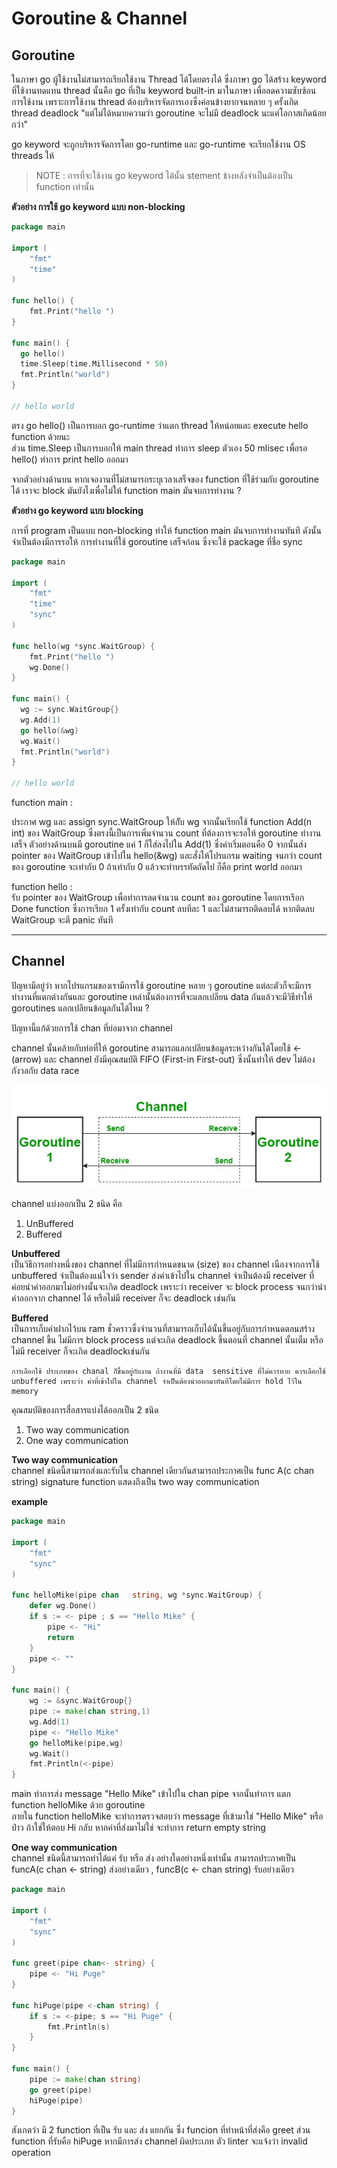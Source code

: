 # Goroutine & Channel


## Goroutine
ในภาษา go ผู้ใช้งานไม่สามารถเรียกใช้งาน Thread ได้โดยตรงได้ ​ซึ่งภาษา go ได้สร้าง keyword ที่ใช้งานทดแทน thread นั้นคือ
go ที่เป็น keyword built-in มาในภาษา เพื่อลดความซับซ้อนการใช้งาน เพราะการใช้งาน thread ต้องบริหารจัดการเองซึ่งค่อนข้างยากจนหลาย ๆ ครั้งเกิด
thread deadlock  "แต่ไม่ได้หมายความว่า goroutine จะไม่มี deadlock นะแค่โอกาสเกิดน้อยกว่า" 

go keyword จะถูกบริหารจัดการโดย go-runtime และ go-runtime จะเรียกใช้งาน OS threads ให้


  > NOTE : การที่จะใช้งาน go keyword ได้นั้น stement ข้างหลังจำเป็นต้องเป็น function เท่านั้น

**ตัวอย่าง การใช้ go keyword แบบ non-blocking**

```go
package main

import (
    "fmt"
    "time"
)

func hello() {
    fmt.Print("hello ")
}

func main() { 
  go hello()
  time.Sleep(time.Millisecond * 50)
  fmt.Println("world")
}

// hello world
```

ตรง go hello() เป็นการบอก go-runtime ว่าแตก thread ให้หน่อยและ execute hello function ด้วยนะ  
ส่วน time.Sleep เป็นการบอกให้ main thread ทำการ sleep ตัวเอง 50 mlisec เพื่อรอ hello() ทำการ print hello ออกมา

จากตัวอย่างด้านบน หากเจองานที่ไม่สามารถระบุเวลาเสร็จของ function ที่ใช้ร่วมกับ goroutine ได้ เราจะ block มันยังไงเพื่อไม่ให้ function main มันจบการทำงาน ?

**ตัวอย่าง go keyword แบบ blocking**

การที่ program เป็นแบบ non-blocking ทำให้ function main มันจบการทำงานทันที ดังนั้นจำเป็นต้องมีการรอให้ การทำงานที่ใช้ goroutine เสร็จก่อน ซึ่งจะใช้ package ที่ชื่อ sync

```go
package main

import (
    "fmt"
    "time"
    "sync"
)

func hello(wg *sync.WaitGroup) {
    fmt.Print("hello ")
    wg.Done()
}

func main() { 
  wg := sync.WaitGroup{}
  wg.Add(1)
  go hello(&wg)
  wg.Wait()
  fmt.Println("world")
}

// hello world
```

function main  :    

ประกาศ wg และ assign sync.WaitGroup ให้กัับ wg
จากนั้นเรียกใช้ function Add(n int) ของ WaitGroup ซึ่งตรงนี้เป็นการเพิ่มจำนวน count  ที่ต้องการจะรอให้ goroutine ทำงานเสร็จ ตัวอย่างด้านบนมี goroutine แค่ 1 ก็ใส่ลงไปใน Add(1) ซึ่งค่าเริ่มตอนคือ 0 จากนั้นส่ง pointer ของ WaitGroup เข้าไปใน hello(&wg) และสั่งให้โปรแกรม waiting จนกว่า count ของ goroutine จะเท่ากับ 0 ถ้าเท่ากับ 0 แล้วจะทำบรรทัดถัดไป ก็คือ print world ออกมา

function hello :   
 รับ pointer ของ WaitGroup เพื่อทำการลดจำนวน count ของ goroutine โดยการเรีอก Done function ซึ่งการเรียก 1 ครั้งเท่ากับ count ลบทีละ 1 และไม่สามารถติดลบได้ หากติดลบ WaitGroup จะตี panic ทันที 


---

## Channel

ปัญหามีอยู่ว่า หากโปรแกรมของเรามีการใช้ goroutine หลาย ๆ goroutine แต่ละตัวก็จะมีการทำงานที่แตกต่างกันและ goroutine เหล่านั้นต้องการที่จะแลกเปลียน  data กันแล้วจะมีวิธีทำให้ goroutines แลกเปลียนข้อมูลกันได้ไหม ? 

ปัญหานี้แก้ด้วยการใช้ chan ที่ย่อมาจาก channel

channel นั้นคล้ายกับท่อที่ให้ goroutine สามารถแลกเปลียนข้อมูลระหว่างกันได้โดยใช้  <- (arrow) และ channel ยังมีคุณสมบัติ FIFO (First-in First-out) ซึ่งนั้นทำให้ dev ไม่ต้องกังวลกับ data race 

![](github.com/../channel.jpg)


channel แบ่งออกเป็น 2 ชนิด คือ
1. UnBuffered 
2. Buffered
   
**Unbuffered**    
เป็นวิธีการอย่างหนึ่งของ channel ที่ไม่มีการกำหนดขนาด (size) ของ channel เนืองจากการใช้ unbuffered จำเป็นต้องแน่ใจว่า sender ส่งค่าเข้าไปใน channel จำเป็นต้องมี receiver ที่ค่อยนำค่าออกมาไม่อย่างนั้นจะเกิด deadlock เพราะว่า receiver จะ block process จนกว่านำค่าออกจาก channel ได้ หรือไม่มี receiver ก็จะ deadlock เช่นกัน

**Buffered**   
เป็นการเก็บค่าฝากไว้บน ram ชั่วคราวซึ่งจำนวนที่สามารถเก็บได้นั้นขึ้นอยู่กับการกำหนดตอนสร้าง channel ขึ้น ไม่มีการ block process แต่จะเกิด deadlock ขึ้นตอนที่ channel นั้นเต็ม หรือ ไม่มี receiver ก็จะเกิด deadlockเช่นกัน
 
 
 	การเลือกใช้ ประเภทของ chanal ก็ขึ้นอยู่กับงาน ถ้างานที่มี data  sensitive ที่ไม่ควรหาย ควรเลือกใช้ unbuffered เพราะว่า ค่าที่เข้าไปใน channel จำเป็นต้องนำออกมาทันทีโดยไม่มีการ hold ไว้ใน memory 

คุณสมบัติของการสื่อสารแบ่งได้ออกเป็น 2 ชนิด 

1. Two way communication
2. One way communication


**Two way communication**    
channel ชนิดนี้สามารถส่งและรับใน channel เดียวกันสามารถประกาศเป็น func A(c chan string)  signature function แสดงถึงเป็น two way communication

**example**   
```go 
package main

import (
	"fmt"
	"sync"
)

func helloMike(pipe chan   string, wg *sync.WaitGroup) {
	defer wg.Done()
	if s := <- pipe ; s == "Hello Mike" {
		pipe <- "Hi"
		return 
	}
	pipe <- ""
}

func main() {
	wg := &sync.WaitGroup{}
	pipe := make(chan string,1)
	wg.Add(1)
	pipe <- "Hello Mike"
	go helloMike(pipe,wg)
	wg.Wait()
	fmt.Println(<-pipe)
}
```

main ทำการส่ง message "Hello Mike" เข้าไปใน chan pipe จากนั้นทำการ แตก function helloMike  ด้วย goroutine    
ภายใน function helloMike จะทำการตรวจสอบว่า message ที่เข้ามาใช่  "Hello Mike" หรือป่าว ถ้าใช่ให้ตอบ Hi กลับ หากค่าที่ส่งมาไม่ใช่ จะทำการ return empty string  


**One way  communication**   
channel ชนิดนี้สามารถทำได้แค่ รับ หรือ ส่ง อย่างใดอย่างหนึ่งเท่านั้น สามารถประกาศเป็น   
 funcA(c chan <- string) ส่งอย่างเดียว , funcB(c <- chan string) รับอย่างเดียว

```go 
package main

import (
	"fmt"
	"sync"
)

func greet(pipe chan<- string) {
	pipe <- "Hi Puge"
}

func hiPuge(pipe <-chan string) {
	if s := <-pipe; s == "Hi Puge" {
		fmt.Println(s)
	}
}

func main() {
	pipe := make(chan string)
	go greet(pipe)
	hiPuge(pipe)
}

```

สังเกตว่า มี 2 function ที่เป็น รับ และ ส่ง แยกกัน ซึ่ง funcion ที่ทำหน้าที่ส่งคือ greet ส่วน function ที่รับคือ hiPuge หากมีการส่ง channel ผิดประเภท ตัว linter จะแจ้งว่า invalid operation